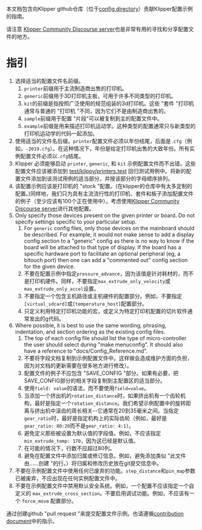 本文档包含向Klipper github仓库（位于[config directory](../config/)）贡献Klipper配置示例的指南。

请注意 [Klipper Community Discourse server](https://community.klipper3d.org)也是非常有用的寻找和分享配置文件的地方。

# 指引

1. 选择适当的配置文件名前缀。
   1. `printer`前缀用于主流制造商出售的打印机。
   1. `generic`前缀用于3D打印机主板，可用于许多不同类型的打印机。
   1. `kit`的前缀是指按照广泛使用的规范组装的3d打印机。这些 "套件 "打印机通常与普通的 "打印机 "不同，因为它们不是由制造商出售的。
   1. `sample`前缀用于配置 "片段"可以被复制到主的配置文件中。
   1. `example`前缀是用来描述打印机运动学。这种类型的配置通常只与新类型的打印机运动学的代码一起添加。
1. 使用适当的文件名后缀。`printer`配置文件必须以年份结尾，后面是`.cfg`（例如，`-2019.cfg`）。在这种情况下，年份是给定打印机出售的大致年份。所有实例配置文件必须以`.cfg`结尾。
1. Klipper 必须能够启动 `printer`, `generic`, 和 `kit` 示例配置文件而不出错。这些配置文件应该被添加到 [test/klippy/printers.test](./test/klippy/printers.test) 回归测试用例中。将新的配置文件添加到该测试用例的适当部分，并按该部分的字母顺序排列。
1. 该配置示例应该是打印机的 "stock "配置。(在klipper的仓库中有太多定制的配置。)同样地，我们只为具有主流流行性的打印机、套件和板子添加配置文件的例子（至少应该有100个正在使用中）。考虑使用[Klipper Community Discourse server](https://community.klipper3d.org)进行其他配置。
1. Only specify those devices present on the given printer or board. Do not specify settings specific to your particular setup.
   1. For `generic` config files, only those devices on the mainboard should be described. For example, it would not make sense to add a display config section to a "generic" config as there is no way to know if the board will be attached to that type of display. If the board has a specific hardware port to facilitate an optional peripheral (eg, a bltouch port) then one can add a "commented out" config section for the given device.
   1. 不要在配置示例中指定`pressure_advance`，因为该值是针对耗材的，而不是打印机硬件。同样，不要指定`max_extrude_only_velocity`或`max_extrude_only_accel`设置。
   1. 不要指定一个包含主机路径或主机硬件的配置部分。例如，不要指定`[virtual_sdcard]`或`[temperature_host]`配置部分。
   1. 只定义利用特定打印机功能的宏，或定义为特定打印机配置的切片软件通常发出的g代码。
1. Where possible, it is best to use the same wording, phrasing, indentation, and section ordering as the existing config files.
   1. The top of each config file should list the type of micro-controller the user should select during "make menuconfig". It should also have a reference to "docs/Config_Reference.md".
   1. 不要将字段文档复制到示例配置文件中。这样做会造成维护方面的负担，因为对文档的更新需要在很多地方进行修改）。
   1. 配置文件的例子不应包含 "SAVE_CONFIG "部分。如果有必要，把SAVE_CONFIG部分的相关字段复制到主配置区的适当部分。
   1. 使用`field: value`的语法，而不要使用`field=value`。
   1. 当添加一个挤出机的`rotation_distance`时，如果挤出机有一个齿轮机构，最好是指定一个`rotation_distance`。我们希望示例配置中的旋转距离与挤出机中滚齿的周长相关--它通常在20到35毫米之间。当指定`gear_ratio`时，最好是指定机构上的实际齿轮（例如，最好是`gear_ratio: 80:20`而不是`gear_ratio: 4:1`）。
   1. 避免定义那些被设置为默认值的字段值。例如，不应该指定`min_extrude_temp: 170`，因为这已经是默认值。
   1. 在可能的情况下，行数不应超过80列。
   1. 避免在配置文件中添加归属或修订信息。例如，避免添加类似 "此文件由......创建 "的行。）将归属和修改历史放在git提交信息中。
1. 不要在示例配置文件中使用任何已废弃的功能。`step_distance`和`pin_map`参数已被废弃，不应出现在任何实例配置文件中。
1. 不要在示例配置文件中禁用默认安全系统。例如，一个配置不应该指定一个自定义的 `max_extrude_cross_section`。不要启用调试功能。例如，不应该有一个 `force_move` 配置部分。

通过创建github "pull request "来提交配置文件示例。也请遵循[contribution document](CONTRIBUTING.md)中的指示。

